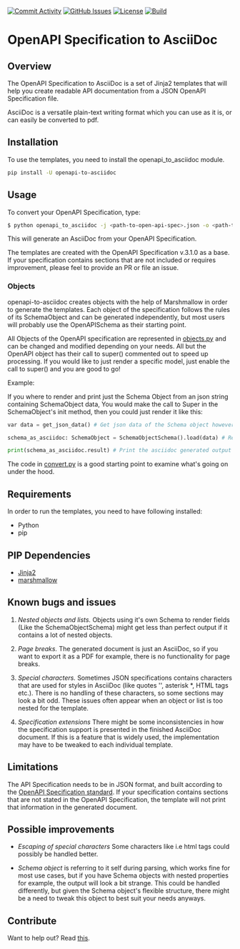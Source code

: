 
[![Commit Activity](https://img.shields.io/github/commit-activity/m/Luftfartsverket/ropenapi-to-asciidoc?label=commits&style=for-the-badge)](https://github.com/Luftfartsverket/openapi-to-asciidoc/pulse)
[![GitHub Issues](https://img.shields.io/github/issues/Luftfartsverket/openapi-to-asciidoc?style=for-the-badge&logo=github)](https://github.com/Luftfartsverket/openapi-to-asciidoc/issues)
[![License](https://img.shields.io/github/license/Luftfartsverket/openapi-to-asciidoc?style=for-the-badge&logo=opensourceinitiative)](https://opensource.org/license/mit/)
[![Build](https://img.shields.io/github/actions/workflow/status/Luftfartsverket/openapi-to-asciidoc/build.yml?style=for-the-badge&logo=github)](https://github.com/Luftfartsverket/openapi-to-asciidoc/actions/workflows/build.yml)

# OpenAPI Specification to AsciiDoc

## Overview

The OpenAPI Specification to AsciiDoc is a set of Jinja2 templates that will help you create readable API documentation from a JSON OpenAPI Specification file.  

AsciiDoc is a versatile plain-text writing format which you can use as it is, or can easily be converted to pdf. 

## Installation

To use the templates, you need to install the openapi_to_asciidoc module.

```bash
pip install -U openapi-to-asciidoc
```

## Usage

To convert your OpenAPI Specification, type:

```bash
$ python openapi_to_asciidoc -j <path-to-open-api-spec>.json -o <path-to-output-file>.adoc
```

This will generate an AsciiDoc from your OpenAPI Specification. 

The templates are created with the OpenAPI Specification v.3.1.0 as a base. If your specification contains sections that are not included or requires improvement, please feel to provide an PR or file an issue.

### Objects

openapi-to-asciidoc creates objects with the help of Marshmallow in order to generate the templates. Each object of the specification follows the rules of its SchemaObject and can be generated independently, but most users will probably use the OpenAPISchema as their starting point. 

All Objects of the OpenAPI specification are represented in [objects.py](src/openapi_to_asciidoc/objects.py) and can be changed and modified depending on your needs. All but the OpenAPI object has their call to super() commented out to speed up processing. If you would like to just render a specific model, just enable the call to super() and you are good to go!

Example:

If you where to render and print just the Schema Object from an json string containing SchemaObject data, You would make the call to Super in the SchemaObject's init method, then you could just render it like this:

```python
var data = get_json_data() # Get json data of the Schema object however you like

schema_as_asciidoc: SchemaObject = SchemaObjectSchema().load(data) # Render the SchemaObject

print(schema_as_asciidoc.result) # Print the asciidoc generated output
```

The code in [convert.py](src/openapi_to_asciidoc/convert.py) is a good starting point to examine what's going on under the hood. 

## Requirements 

In order to run the templates, you need to have following installed:

* Python
* pip

## PIP Dependencies

* [Jinja2](https://pypi.org/project/Jinja2/)
* [marshmallow](https://pypi.org/project/marshmallow/)


## Known bugs and issues

1. _Nested objects and lists._ Objects using it's own Schema to render fields (Like the SchemaObjectSchema) might get less than perfect output if it contains a lot of nested objects. 

1. _Page breaks._ The generated document is just an AsciiDoc, so if you want to export it as a PDF for example, there is no functionality for page breaks. 

1. _Special characters._ Sometimes JSON specifications contains characters that are used for styles in AsciiDoc (like quotes '', asterisk *, HTML tags <b></b> etc.). There is no handling of these characters, so some sections may look a bit odd. These issues often appear when an object or list is too nested for the template.  

1. _Specification extensions_ There might be some inconsistencies in how the specification support is presented in the finished AsciiDoc document. If this is a feature that is widely used, the implementation may have to be tweaked to each individual template. 


## Limitations

The API Specification needs to be in JSON format, and built according to the [OpenAPI Specification standard](https://spec.openapis.org/oas/latest.html). If your specification contains sections that are not stated in the OpenAPI Specification, the template will not print that information in the generated document. 

## Possible improvements

- _Escaping of special characters_ Some characters like i.e html tags could possibly be handled better.

- _Schema object_ is referring to it self during parsing, which works fine for most use cases, but if you have Schema objects with nested properties for example, the output will look a bit strange. This could be handled differently, but given the Schema object's flexible structure, there might be a need to tweak this object to best suit your needs anyways.   

## Contribute

Want to help out? Read [this](CONTRIBUTING.md). 
